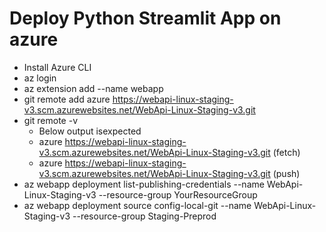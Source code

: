 # Deploy Python Streamlit App on azure
- Install Azure CLI
- az login
- az extension add --name webapp
- git remote add azure https://webapi-linux-staging-v3.scm.azurewebsites.net/WebApi-Linux-Staging-v3.git
- git remote -v
  - Below output isexpected
  - azure   https://webapi-linux-staging-v3.scm.azurewebsites.net/WebApi-Linux-Staging-v3.git (fetch)
  - azure   https://webapi-linux-staging-v3.scm.azurewebsites.net/WebApi-Linux-Staging-v3.git (push)
- az webapp deployment list-publishing-credentials --name WebApi-Linux-Staging-v3 --resource-group YourResourceGroup
- az webapp deployment source config-local-git --name WebApi-Linux-Staging-v3 --resource-group Staging-Preprod

